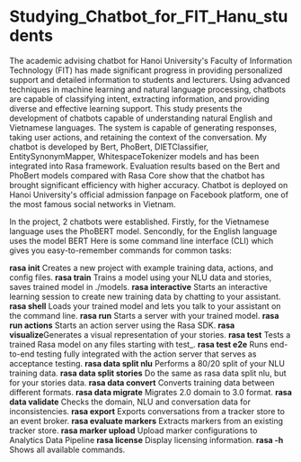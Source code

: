 ﻿# Studying_Chatbot_for_FIT_Hanu_students
The academic advising chatbot for Hanoi University's Faculty of Information Technology (FIT) has made significant progress in providing personalized support and detailed information to students and lecturers. Using advanced techniques in machine learning and natural language processing, chatbots are capable of classifying intent, extracting information, and providing diverse and effective learning support. This study presents the development of chatbots capable of understanding natural English and Vietnamese languages. The system is capable of generating responses, taking user actions, and retaining the context of the conversation. My chatbot is developed by Bert, PhoBert, DIETClassifier, EntitySynonymMapper, WhitespaceTokenizer models and has been integrated into Rasa framework. Evaluation results based on the Bert and PhoBert models compared with Rasa Core show that the chatbot has brought significant efficiency with higher accuracy. Chatbot is deployed on Hanoi University's official admission fanpage on Facebook platform, one of the most famous social networks in Vietnam. 

In the project, 2 chatbots were established. Firstly, for the Vietnamese language uses the PhoBERT model. Sencondly, for the English language uses the model BERT
Here is some command line interface (CLI) which gives you easy-to-remember commands for common tasks: 

**rasa init**	Creates a new project with example training data, actions, and config files.
**rasa train**	Trains a model using your NLU data and stories, saves trained model in ./models.
**rasa interactive**	Starts an interactive learning session to create new training data by chatting to your assistant.
**rasa shell**	Loads your trained model and lets you talk to your assistant on the command line.
**rasa run**	Starts a server with your trained model.
**rasa run actions**	Starts an action server using the Rasa SDK.
**rasa visualize**Generates a visual representation of your stories.
**rasa test**	Tests a trained Rasa model on any files starting with test_.
**rasa test e2e**	Runs end-to-end testing fully integrated with the action server that serves as acceptance testing.
**rasa data split nlu**	Performs a 80/20 split of your NLU training data.
**rasa data split stories**	Do the same as rasa data split nlu, but for your stories data.
**rasa data convert** Converts training data between different formats.
**rasa data migrate**	Migrates 2.0 domain to 3.0 format.
**rasa data validate**	Checks the domain, NLU and conversation data for inconsistencies.
**rasa export**	Exports conversations from a tracker store to an event broker.
**rasa evaluate markers**	Extracts markers from an existing tracker store.
**rasa marker upload**	Upload marker configurations to Analytics Data Pipeline
**rasa license**	Display licensing information.
**rasa -h**	Shows all available commands.
